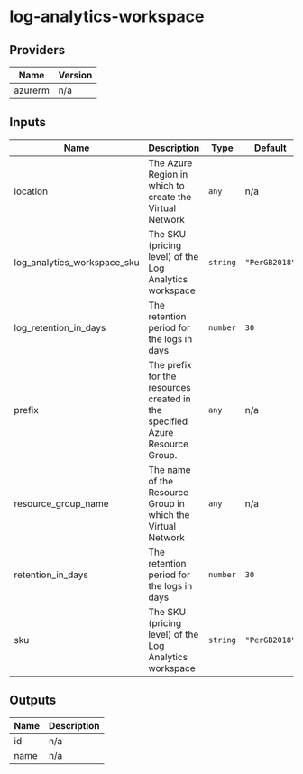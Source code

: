 #  log-analytics-workspace

<!-- BEGINNING OF PRE-COMMIT-TERRAFORM DOCS HOOK -->
## Providers

| Name | Version |
|------|---------|
| azurerm | n/a |

## Inputs

| Name | Description | Type | Default | Required |
|------|-------------|------|---------|:-----:|
| location | The Azure Region in which to create the Virtual Network | `any` | n/a | yes |
| log\_analytics\_workspace\_sku | The SKU (pricing level) of the Log Analytics workspace | `string` | `"PerGB2018"` | no |
| log\_retention\_in\_days | The retention period for the logs in days | `number` | `30` | no |
| prefix | The prefix for the resources created in the specified Azure Resource Group. | `any` | n/a | yes |
| resource\_group\_name | The name of the Resource Group in which the Virtual Network | `any` | n/a | yes |
| retention\_in\_days | The retention period for the logs in days | `number` | `30` | no |
| sku | The SKU (pricing level) of the Log Analytics workspace | `string` | `"PerGB2018"` | no |

## Outputs

| Name | Description |
|------|-------------|
| id | n/a |
| name | n/a |

<!-- END OF PRE-COMMIT-TERRAFORM DOCS HOOK -->

